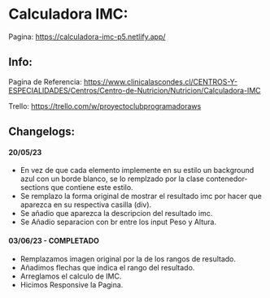 # Calculadora IMC:

Pagina: https://calculadora-imc-p5.netlify.app/

## Info:
Pagina de Referencia: https://www.clinicalascondes.cl/CENTROS-Y-ESPECIALIDADES/Centros/Centro-de-Nutricion/Nutricion/Calculadora-IMC

Trello: https://trello.com/w/proyectoclubprogramadoraws

## Changelogs:
#### 20/05/23
- En vez de que cada elemento implemente en su estilo un background azul con un borde blanco, se lo remplzado por la clase contenedor-sections que contiene este estilo.
- Se remplazo la forma original de mostrar el resultado imc por hacer que aparezca en su respectiva casilla (div).
- Se añadio que aparezca la descripcion del resultado imc.
- Se Añadio separacion con br entre los input Peso y Altura.

#### 03/06/23 - COMPLETADO
- Remplazamos imagen original por la de los rangos de resultado.
- Añadimos flechas que indica el rango del resultado.
- Arreglamos el calculo de IMC.
- Hicimos Responsive la Pagina.
